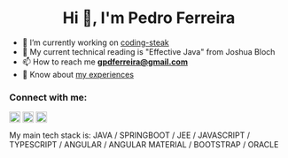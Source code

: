 <h1 align="center">Hi 👋, I'm Pedro Ferreira</h1>

- 🔭 I’m currently working on [coding-steak](https://github.com/Pe-Ferreira/coding-streak)
- 📕 My current technical reading is "Effective Java" from Joshua Bloch
- 📫 How to reach me **gpdferreira@gmail.com**
- 📄 Know about [my experiences](https://www.linkedin.com/in/peferreira/)

<h3 align="left">Connect with me:</h3>
<p align="left">
<a href="https://twitter.com/pdferreira_" target="blank"><img align="center" src="https://raw.githubusercontent.com/rahuldkjain/github-profile-readme-generator/master/src/images/icons/Social/twitter.svg" alt="pdferreira_" height="20" ></a>
<a href="https://linkedin.com/in/peferreira" target="blank"><img align="center" src="https://raw.githubusercontent.com/rahuldkjain/github-profile-readme-generator/master/src/images/icons/Social/linked-in-alt.svg" alt="peferreira" height="20" /></a>
<a href="https://instagram.com/pd.ferreira" target="blank"><img align="center" src="https://raw.githubusercontent.com/rahuldkjain/github-profile-readme-generator/master/src/images/icons/Social/instagram.svg" alt="pd.ferreira" height="20" /></a>
</p>

My main tech stack is: JAVA / SPRINGBOOT / JEE / JAVASCRIPT / TYPESCRIPT / ANGULAR / ANGULAR MATERIAL / BOOTSTRAP / ORACLE
